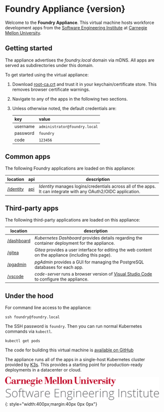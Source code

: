 # Foundry Appliance {version}

Welcome to the **Foundry Appliance**. This virtual machine hosts workforce development apps from the [Software Engineering Institute](https://sei.cmu.edu) at [Carnegie Mellon University](https://cmu.edu).

## Getting started

The appliance advertises the _foundry.local_ domain via mDNS. All apps are served as subdirectories under this domain.

To get started using the virtual appliance:

1. Download [root-ca.crt](root-ca.crt) and trust it in your keychain/certificate store. This removes browser certificate warnings.
2. Navigate to any of the apps in the following two sections.
3. Unless otherwise noted, the default credentials are:

   | key      | value                         |
   | -------- | ----------------------------- |
   | username | `administrator@foundry.local` |
   | password | `foundry`                     |
   | code     | `123456`                      |

## Common apps

The following Foundry applications are loaded on this appliance:

| location               | api                  | description                                                                                                      |
| ---------------------- | -------------------- | ---------------------------------------------------------------------------------------------------------------- |
| [/identity](/identity) | [api](/identity/api) | _Identity_ manages logins/credentials across all of the apps. It can integrate with any OAuth2/OIDC application. |

## Third-party apps

The following third-party applications are loaded on this appliance:

| location                 | description                                                                                                             |
| ------------------------ | ----------------------------------------------------------------------------------------------------------------------- |
| [/dashboard](/dashboard) | _Kubernetes Dashboard_ provides details regarding the container deployment for the appliance.                           |
| [/gitea](/gitea)         | _Gitea_ provides a user interface for editing the web content on the appliance (including this page).                   |
| [/pgadmin](/pgadmin)     | _pgAdmin_ provides a GUI for managing the PostgreSQL databases for each app.                                            |
| [/vscode](/vscode)       | _code-server_ runs a browser version of [Visual Studio Code](https://code.visualstudio.com) to configure the appliance. |

## Under the hood

For command line access to the appliance:

```
ssh foundry@foundry.local
```

The SSH password is `foundry`. Then you can run normal Kubernetes commands via `kubectl`.

```
kubectl get pods
```

The code for building this virtual machine is [available on GitHub](https://github.com/cmu-sei/gameboard-appliance)

The appliance runs all of the apps in a single-host Kubernetes cluster provided by [K3s](https://k3s.io/). This provides a starting point for production-ready deployments in a datacenter or cloud.

![CMU SEI Unitmark](assets/cmu-sei-unitmark.png){: style="width:400px;margin:40px 0px 0px"}
